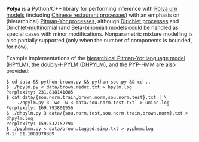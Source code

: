 **Polya** is a Python/C++ library for performing inference with [Pólya urn models](https://en.wikipedia.org/wiki/Polya_urn_model) (including [Chinese restaurant processes](https://en.wikipedia.org/wiki/Chinese_restaurant_process)) with an emphasis on (hierarchical) [Pitman-Yor processes](https://en.wikipedia.org/wiki/Pitman-Yor_process), although [Dirichlet processes](https://en.wikipedia.org/wiki/Dirichlet_process) and [Dirichlet-multinomial](https://en.wikipedia.org/wiki/Dirichlet-multinomial_distribution) (and [Beta-binomial](https://en.wikipedia.org/wiki/Beta-binomial_distribution)) models could be handled as special cases with minor modifications. Nonparametric mixture modelling is also partially supported (only when the number of components is bounded, for now).

Example implementations of the [hierarchical Pitman-Yor language model (HPYLM)](http://dx.doi.org/10.3115/1220175.1220299), the [doubly-HPYLM (DHPYLM)](http://jmlr.org/proceedings/papers/v5/wood09a.html), and the [PYP-HMM](http://aclweb.org/anthology/P11-1087) are also provided:

    $ cd data && python brown.py && python sou.py && cd ..
    $ ./hpylm.py < data/brown.reduc.txt > hpylm.log
    Perplexity: 231.818141085
    $ cat data/{sou.norm.train,brown.norm,sou.norm.test}.txt | \
        ./hpylm.py 3 `wc -w < data/sou.norm.test.txt` > union.log
    Perplexity: 169.793801556
    $ ./dhpylm.py 3 data/{sou.norm.test,sou.norm.train,brown.norm}.txt > dhpylm.log
    Perplexity: 159.532152794
    $ ./pyphmm.py < data/brown.tagged.simp.txt > pyphmm.log
    M-1: 81.1001970389
